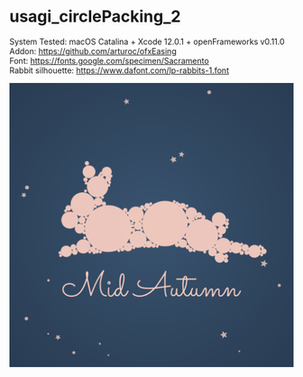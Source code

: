 # usagi_circlePacking_2

System Tested: macOS Catalina + Xcode 12.0.1 + openFrameworks v0.11.0  
Addon: https://github.com/arturoc/ofxEasing  
Font: https://fonts.google.com/specimen/Sacramento  
Rabbit silhouette: https://www.dafont.com/lp-rabbits-1.font  
  
![](https://github.com/yuyurigi/usagi_circlePacking_2/blob/master/201001.png)

